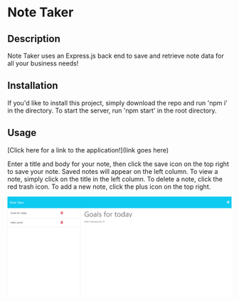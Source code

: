# Note Taker

## Description

Note Taker uses an Express.js back end to save and retrieve note data for all your business needs!

## Installation

If you'd like to install this project, simply download the repo and run 'npm i' in the directory. To start the server, run 'npm start' in the root directory.

## Usage

[Click here for a link to the application!](link goes here)

Enter a title and body for your note, then click the save icon on the top right to save your note. Saved notes will appear on the left column. To view a note, simply click on the title in the left column. To delete a note, click the red trash icon. To add a new note, click the plus icon on the top right. 

![Note taker](/images/note-taker.png)
